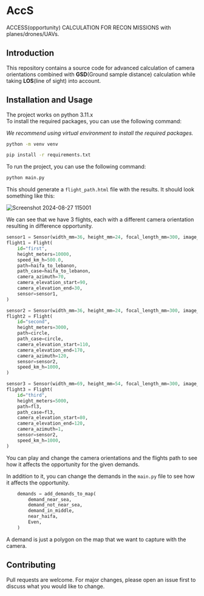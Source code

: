 # AccS
ACCESS(opportunity) CALCULATION FOR RECON MISSIONS with planes/drones/UAVs.


## Introduction
This repository contains a source code for advanced calculation of camera orientations combined with **GSD**(Ground sample distance) calculation while taking **LOS**(line of sight) into account.

## Installation and Usage
The project works on python 3.11.x <br />
To install the required packages, you can use the following command:

_We recommend using virtual environment to install the required packages._
```bash
python -m venv venv
```

```bash
pip install -r requirements.txt
```

To run the project, you can use the following command:
```bash
python main.py
```

This should generate a `flight_path.html` file with the results.
It should look something like this:

![Screenshot 2024-08-27 115001](https://github.com/user-attachments/assets/d668d739-3c11-463b-a961-c7474ceceec2)


We can see that we have 3 flights, each with a different camera orientation resulting in difference opportunity.
```python
sensor1 = Sensor(width_mm=36, height_mm=24, focal_length_mm=300, image_width_px=12400)
flight1 = Flight(
    id="first",
    height_meters=10000,
    speed_km_h=500.0,
    path=haifa_to_lebanon,
    path_case=haifa_to_lebanon,
    camera_azimuth=70,
    camera_elevation_start=90,
    camera_elevation_end=30,
    sensor=sensor1,
)

sensor2 = Sensor(width_mm=36, height_mm=24, focal_length_mm=300, image_width_px=10_000)
flight2 = Flight(
    id="second",
    height_meters=3000,
    path=circle,
    path_case=circle,
    camera_elevation_start=110,
    camera_elevation_end=170,
    camera_azimuth=120,
    sensor=sensor2,
    speed_km_h=1000,
)

sensor3 = Sensor(width_mm=69, height_mm=54, focal_length_mm=300, image_width_px=14_000)
flight3 = Flight(
    id="third",
    height_meters=5000,
    path=fl3,
    path_case=fl3,
    camera_elevation_start=80,
    camera_elevation_end=120,
    camera_azimuth=1,
    sensor=sensor2,
    speed_km_h=1000,
)
```

You can play and change the camera orientations and the flights path to see how it affects the opportunity for the given demands.

In addition to it, you can change the demands in the `main.py` file to see how it affects the opportunity.

```python
    demands = add_demands_to_map(
        demand_near_sea,
        demand_not_near_sea,
        demand_in_middle,
        near_haifa,
        Even,
    )

```
A demand is just a polygon on the map that we want to capture with the camera.

## Contributing
Pull requests are welcome. For major changes, please open an issue first to discuss what you would like to change.
